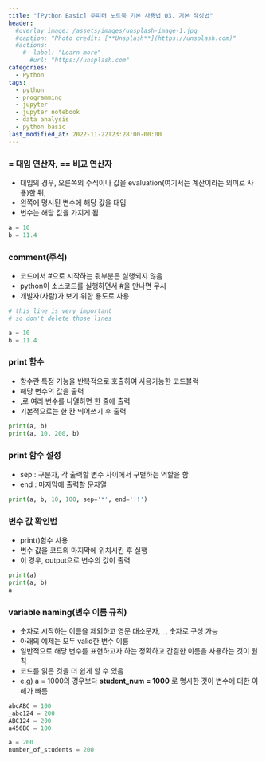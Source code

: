 ```yaml
---
title: "[Python Basic] 주피터 노트북 기본 사용법 03. 기본 작성법"
header:
  #overlay_image: /assets/images/unsplash-image-1.jpg
  #caption: "Photo credit: [**Unsplash**](https://unsplash.com)"
  #actions:
    #- label: "Learn more"
      #url: "https://unsplash.com"
categories:
  - Python
tags:
  - python
  - programming
  - jupyter
  - jupyter notebook
  - data analysis
  - python basic
last_modified_at: 2022-11-22T23:28:00-00:00
---
```

### = 대입 연산자, == 비교 연산자
- 대입의 경우, 오른쪽의 수식이나 값을 evaluation(여기서는 계산이라는 의미로 사용)한 뒤, 
- 왼쪽에 명시된 변수에 해당 값을 대입
- 변수는 해당 값을 가지게 됨   

```python
a = 10
b = 11.4
```   

### comment(주석)
- 코드에서 #으로 시작하는 뒷부분은 실행되지 않음
- python이 소스코드를 실행하면서 #을 만나면 무시
- 개발자(사람)가 보기 위한 용도로 사용    

```python
# this line is very important
# so don't delete those lines

a = 10
b = 11.4
```

### print 함수
- 함수란 특정 기능을 반복적으로 호출하여 사용가능한 코드블럭
- 해당 변수의 값을 출력
- ,로 여러 변수를 나열하면 한 줄에 출력
- 기본적으로는 한 칸 띄어쓰기 후 출력
   
```python
print(a, b)
print(a, 10, 200, b)
```   

### print 함수 설정
- sep : 구분자, 각 출력할 변수 사이에서 구별하는 역할을 함
- end : 마지막에 출력할 문자열

```python
print(a, b, 10, 100, sep='*', end='!!')
```   

### 변수 값 확인법
- print()함수 사용
- 변수 값을 코드의 마지막에 위치시킨 후 실행
 - 이 경우, output으로 변수의 값이 출력   

```python
print(a)
print(a, b)
a
```
   
### variable naming(변수 이름 규칙)
- 숫자로 시작하는 이름을 제외하고 영문 대소문자, _, 숫자로 구성 가능
- 아래의 예제는 모두 valid한 변수 이름
- 일반적으로 해당 변수를 표현하고자 하는 정확하고 간결한 이름을 사용하는 것이 원칙
 - 코드를 읽은 것을 더 쉽게 할 수 있음
 - e.g) a = 1000의 경우보다 **student_num = 1000** 로 명시한 것이 변수에 대한 이해가 빠름
    

```python
abcABC = 100
_abc124 = 200
ABC124 = 200
a456BC = 100

a = 200
number_of_students = 200
```   

